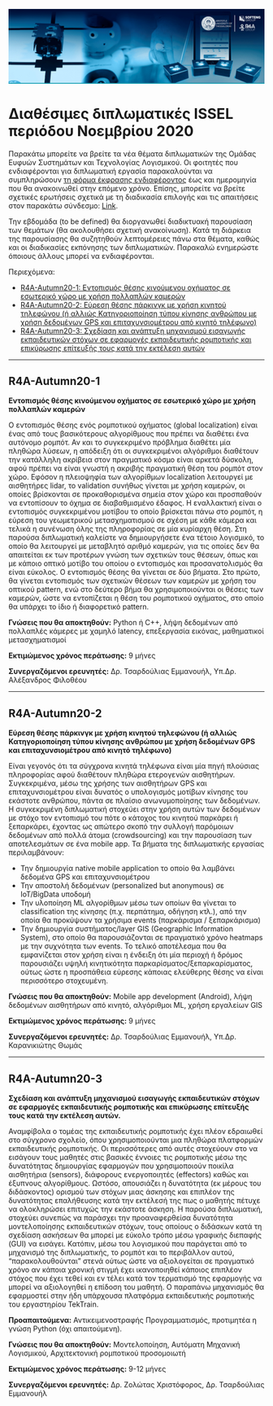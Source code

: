 ![logo](https://github.com/robotics-4-all/Announcements/blob/master/Capture.PNG?raw=true)
# Διαθέσιμες διπλωματικές ISSEL περιόδου Νοεμβρίου 2020

Παρακάτω μπορείτε να βρείτε τα νέα θέματα διπλωματικών της Ομάδας Ευφυών Συστημάτων και Τεχνολογίας Λογισμικού. Οι φοιτητές που ενδιαφέρονται για διπλωματική εργασία παρακαλούνται να συμπληρώσουν [τη φόρμα έκφρασης ενδιαφέροντος](https://issel.ee.auth.gr/diathesimes-diplwmatikes/%cf%86%cf%8c%cf%81%ce%bc%ce%b1-%ce%ad%ce%ba%cf%86%cf%81%ce%b1%cf%83%ce%b7%cf%82-%ce%b5%ce%bd%ce%b4%ce%b9%ce%b1%cf%86%ce%ad%cf%81%ce%bf%ce%bd%cf%84%ce%bf%cf%82/) έως και ημερομηνία που θα ανακοινωθεί στην επόμενο χρόνο. Επίσης, μπορείτε να βρείτε σχετικές ερωτήσεις σχετικά με τη διαδικασία επιλογής και τις απαιτήσεις στον παρακάτω σύνδεσμο: [Link](https://issel.ee.auth.gr/sixnes-erwtiseis/).

Την εβδομάδα (to be defined) θα διοργανωθεί διαδικτυακή παρουσίαση των θεμάτων (θα ακολουθήσει σχετική ανακοίνωση). Κατά τη διάρκεια της παρουσίασης θα συζητηθούν λεπτομέρειες πάνω στα θέματα, καθώς και οι διαδικασίες εκπόνησης των διπλωματικών. Παρακαλώ ενημερώστε όποιους άλλους μπορεί να ενδιαφέρονται.

Περιεχόμενα:
- [R4A-Autumn20-1: Εντοπισμός θέσης κινούμενου οχήματος σε εσωτερικό χώρο με χρήση πολλαπλών καμερών](#r4a-autumn20-1)
- [R4A-Autumn20-2: Εύρεση θέσης πάρκινγκ με χρήση κινητού τηλεφώνου (ή αλλιώς Κατηγοριοποίηση τύπου κίνησης ανθρώπου με χρήση δεδομένων GPS και επιταχυνσιομέτρου από κινητό τηλέφωνο)](#r4a-autumn20-2)
- [R4A-Autumn20-3: Σχεδίαση και ανάπτυξη μηχανισμού εισαγωγής εκπαιδευτικών στόχων σε εφαρμογές εκπαιδευτικής ρομποτικής και επικύρωσης επίτευξής τους κατά την εκτέλεση αυτών](#r4a-autumn20-3)


---
## R4A-Autumn20-1
**Εντοπισμός θέσης κινούμενου οχήματος σε εσωτερικό χώρο με χρήση πολλαπλών καμερών**

Ο εντοπισμός θέσης ενός ρομποτικού οχήματος (global localization) είναι ένας από τους βασικότερους αλγορίθμους που πρέπει να διαθέτει ένα αυτόνομο ρομπότ. Αν και το συγκεκριμένο πρόβλημα διαθέτει μία πληθώρα λύσεων, η απόδειξη ότι οι συγκεκριμένοι αλγόριθμοι διαθέτουν την κατάλληλη ακρίβεια στον πραγματικό κόσμο είναι αρκετά δύσκολη, αφού πρέπει να είναι γνωστή η ακριβής πραγματική θέση του ρομπότ στον χώρο. Εφόσον η πλειοψηφία των αλγορίθμων localization λειτουργεί με αισθητήρες lidar, το validation συνήθως γίνεται με χρήση καμερών, οι οποίες βρίσκονται σε προκαθορισμένα σημεία στον χώρο και προσπαθούν να εντοπίσουν το όχημα σε διαβαθμισμένο έδαφος. Η εναλλακτική είναι ο εντοπισμός συγκεκριμένου μοτίβου το οποίο βρίσκεται πάνω στο ρομπότ, η εύρεση του γεωμετρικού μετασχηματισμού σε σχέση με κάθε κάμερα και τελικά η συνένωση όλης της πληροφορίας σε μία κυρίαρχη θέση. Στη παρούσα διπλωματική καλείστε να δημιουργήσετε ένα τέτοιο λογισμικό, το οποίο θα λειτουργεί με μεταβλητό αριθμό καμερών, για τις οποίες δεν θα απαιτείται εκ των προτέρων γνώση των σχετικών τους θέσεων, όπως και με κάποιο οπτικό μοτίβο του οποίου ο εντοπισμός και προσανατολισμός θα είναι εύκολος. Ο εντοπισμός θέσης θα γίνεται σε δύο βήματα. Στο πρώτο, θα γίνεται εντοπισμός των σχετικών θέσεων των καμερών με χρήση του οπτικού pattern, ενώ στο δεύτερο βήμα θα χρησιμοποιούνται οι θέσεις των καμερών, ώστε να εντοπίζεται η θέση του ρομποτικού οχήματος, στο οποίο θα υπάρχει το ίδιο ή διαφορετικό pattern.

**Γνώσεις που θα αποκτηθούν:** Python ή C++, λήψη δεδομένων από πολλαπλές κάμερες με χαμηλό latency, επεξεργασία εικόνας, μαθηματικοί μετασχηματισμοί

**Εκτιμώμενος χρόνος περάτωσης:** 9 μήνες

**Συνεργαζόμενοι ερευνητές:** Δρ. Τσαρδούλιας Εμμανουήλ, Υπ.Δρ. Αλέξανδρος Φιλοθέου

---

## R4A-Autumn20-2
**Εύρεση θέσης πάρκινγκ με χρήση κινητού τηλεφώνου (ή αλλιώς Κατηγοριοποίηση τύπου κίνησης ανθρώπου με χρήση δεδομένων GPS και επιταχυνσιομέτρου από κινητό τηλέφωνο)**

Είναι γεγονός ότι τα σύγχρονα κινητά τηλέφωνα είναι μία πηγή πλούσιας πληροφορίας αφού διαθέτουν πληθώρα ετερογενών αισθητήρων. Συγκεκριμένα, μέσω της χρήσης των αισθητήρων GPS και επιταχυνσιομέτρου είναι δυνατός ο υπολογισμός μοτίβων κίνησης του εκάστοτε ανθρώπου, πάντα σε πλαίσιο ανωνυμοποίησης των δεδομένων. Η συγκεκριμένη διπλωματική στοχεύει στην χρήση αυτών των δεδομένων με στόχο τον εντοπισμό του πότε ο κάτοχος του κινητού παρκάρει ή ξεπαρκάρει, έχοντας ως απώτερο σκοπό την συλλογή παρόμοιων δεδομένων από πολλά άτομα (crowdsourcing) και την παρουσίαση των αποτελεσμάτων σε ένα mobile app. Τα βήματα της διπλωματικής εργασίας περιλαμβάνουν:
- Την δημιουργία native mobile application το οποίο θα λαμβάνει δεδομένα GPS και επιταχυνσιομέτρου
- Την αποστολή δεδομένων (personalized but anonymous) σε IoT/BigData υποδομή
- Την υλοποίηση ML αλγορίθμων μέσω των οποίων θα γίνεται το classification της κίνησης (π.χ. περπάτημα, οδήγηση κτλ.), από την οποία θα προκύψουν τα χρήσιμα events (παρκάρισμα / ξεπαρκάρισμα)
- Την δημιουργία συστήματος/layer GIS (Geographic Information System), στο οποίο θα παρουσιάζονται σε πραγματικό χρόνο heatmaps με την συχνότητα των events.
Το τελικό αποτέλεσμα που θα εμφανίζεται στον χρήση είναι η ένδειξη ότι μία περιοχή ή δρόμος παρουσιάζει υψηλή κινητικότητα παρκαρίσματος/ξεπαρκαρίσματος, ούτως ώστε η προσπάθεια εύρεσης κάποιας ελεύθερης θέσης να είναι περισσότερο στοχευμένη.


**Γνώσεις που θα αποκτηθούν:** Mobile app development (Android), λήψη δεδομένων αισθητήρων από κινητό, αλγόριθμοι ML, χρήση εργαλείων GIS

**Εκτιμώμενος χρόνος περάτωσης:** 9 μήνες

**Συνεργαζόμενοι ερευνητές:** Δρ. Τσαρδούλιας Εμμανουήλ, Υπ.Δρ. Καρανικιώτης Θωμάς

---

## R4A-Autumn20-3
**Σχεδίαση και ανάπτυξη μηχανισμού εισαγωγής εκπαιδευτικών στόχων σε εφαρμογές εκπαιδευτικής ρομποτικής και επικύρωσης επίτευξής τους κατά την εκτέλεση αυτών.**

Αναμφίβολα ο τομέας της εκπαιδευτικής ρομποτικής έχει πλέον εδραιωθεί στο σύγχρονο σχολείο, όπου χρησιμοποιούνται μια πληθώρα πλατφορμών εκπαιδευτικής ρομποτικής. Οι περισσότερες από αυτές στοχεύουν στο να εισάγουν τους μαθητές στις βασικές έννοιες τις ρομποτικής μέσω της δυνατότητας δημιουργίας εφαρμογών που χρησιμοποιούν ποικίλα αισθητήρια (sensors), διάφορους ενεργοποιητές (effectors) καθώς και έξυπνους αλγορίθμους. Ωστόσο, απουσιάζει η δυνατότητα (εκ μέρους του διδάσκοντος) ορισμού των στόχων μιας άσκησης και επιπλέον της δυνατότητας επαλήθευσης κατά την εκτέλεσή της πως ο μαθητής πέτυχε να ολοκληρώσει επιτυχώς την εκάστοτε άσκηση. Η παρούσα διπλωματική, στοχεύει συνεπώς να παράσχει την προαναφερθείσα δυνατότητα μοντελοποίησης εκπαιδευτικών στόχων, τους οποίους ο διδάσκων κατά τη σχεδίαση ασκήσεων θα μπορεί με εύκολο τρόπο μέσω γραφικής διεπαφής (GUI) να εισάγει. Κατόπιν, μέσω του λογισμικού που παράγεται από το μηχανισμό της διπλωματικής, το ρομπότ και το περιβάλλον αυτού, “παρακολουθούνται” στενά ούτως ώστε να αξιολογείται σε πραγματικό χρόνο αν κάποια χρονική στιγμή έχει ικανοποιηθεί κάποιος επιπλέον στόχος που έχει τεθεί και εν τέλει κατά τον τερματισμό της εφαρμογής να μπορεί να αξιολογηθεί η επίδοση του μαθητή. Ο παραπάνω μηχανισμός θα εφαρμοστεί στην ήδη υπάρχουσα πλατφόρμα εκπαιδευτικής ρομποτικής του εργαστηρίου TekTrain.

**Προαπαιτούμενα:** Αντικειμενοστραφής Προγραμματισμός, προτιμητέα η γνώση Python (όχι απαιτούμενη).

**Γνώσεις που θα αποκτηθούν:** Μοντελοποίηση, Αυτόματη Μηχανική Λογισμικού, Αρχιτεκτονική ρομποτικού προσομοιωτή

**Εκτιμώμενος χρόνος περάτωσης:** 9-12 μήνες

**Συνεργαζόμενοι ερευνητές:** Δρ. Ζολώτας Χριστόφορος, Δρ. Τσαρδούλιας Εμμανουήλ



